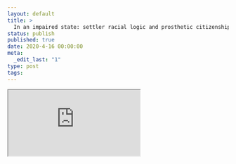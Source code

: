 ```yaml
---
layout: default
title: >
  In an impaired state: settler racial logic and prosthetic citizenship in Australia
status: publish
published: true
date: 2020-4-16 00:00:00
meta:
  _edit_last: "1"
type: post
tags:
---
```

<div  id="qrcode"></div>
<div>
<iframe src="https://researchers.mq.edu.au/en/publications/in-an-impaired-state-settler-racial-logic-and-prosthetic-citizens">
</iframe>
</div>

<script type="text/javascript" src="/js/qr/qrcode.js"></script>
<script type="text/javascript">
new QRCode(document.getElementById("qrcode"), "https://researchers.mq.edu.au/en/publications/in-an-impaired-state-settler-racial-logic-and-prosthetic-citizens");
</script>
        